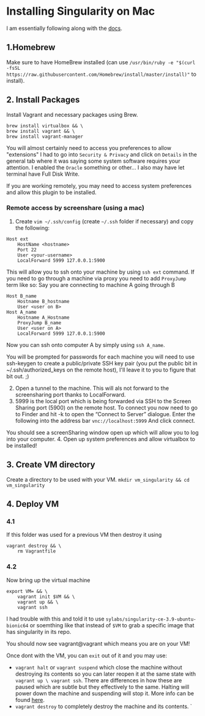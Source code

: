 # Installing Singularity on Mac

I am essentially following along with the [docs](https://sylabs.io/guides/3.0/user-guide/installation.html#install-on-windows-or-mac). 



## 1.Homebrew 
Make sure to have HomeBrew installed (can use `/usr/bin/ruby -e "$(curl -fsSL https://raw.githubusercontent.com/Homebrew/install/master/install)"` to install).

## 2. Install Packages
Install Vagrant and necessary packages using Brew.
```
brew install virtualbox && \
brew install vagrant && \
brew install vagrant-manager
```

You will almost certainly need to access you preferences to allow "extensions" I had to go into `Security & Privacy` and click on `Details` in the general tab where it was saying some system software requires your attention. I enabled the `Oracle` something or other... I also may have let terminal have Full Disk Write.

If you are working remotely, you may need to access system preferences and allow this plugin to be installed. 

### Remote access by screenshare (using a mac)

1. Create `vim ~/.ssh/config` (create `~/.ssh` folder if necessary) and copy the following:
```
Host ext
    HostName <hostname>
    Port 22
    User <your-username>
    LocalForward 5999 127.0.0.1:5900
```
This will allow you to ssh onto your machine by using `ssh ext` command. If you need to go through a machine via proxy you need to add `ProxyJump` term like so: 
Say you are connecting to machine A going through B

```
Host B_name
    Hostname B_hostname
    User <user on B>
Host A_name
    Hostname A_Hostname
    ProxyJump B_name
    User <user on A>
    LocalForward 5999 127.0.0.1:5900
```

Now you can ssh onto computer A by simply using `ssh A_name`. 

You will be prompted for passwords for each machine you will need to use ssh-keygen to create a public/private SSH key pair (you put the public bit in ~/.ssh/authorized_keys on the remote host), I'll leave it to you to figure that bit out. ;)

2. Open a tunnel to the machine. This will als not forward to the screensharing port thanks to LocalForward.
3. 5999 is the local port which is being forwarded via SSH to the Screen Sharing port (5900) on the remote host. 
To connect you now need to go to Finder and hit <cmd>-k to open the “Connect to Server” dialogue. Enter the following into the address bar
`vnc://localhost:5999`
And click connect.

You should see a screenSharing window open up which will allow you to log into your computer.
4. Open up system preferences and allow virtualbox to be installed!

## 3. Create VM directory
Create a directory to be used with your VM.
`mkdir vm_singularity && cd vm_singularity`

## 4. Deploy VM
### 4.1 
If this folder was used for a previous VM then destroy it using 
```
vagrant destroy && \
    rm Vagrantfile
```
### 4.2
Now bring up the virtual machine
    
```
export VM= && \
    vagrant init $VM && \
    vagrant up && \
    vagrant ssh
```

I had trouble with this and told it to use `sylabs/singularity-ce-3.9-ubuntu-bionic64` or soemthing like that instead of `$VM` to grab a specific image that has singularity in its repo.
    
You should now see vagrant@vagrant which means you are on your VM! 

Once dont with the VM, you can `exit` out of it and you may use:
- `vagrant halt` or `vagrant suspend` which close the machine without destroying its contents so you can later reopen it at the same state with `vagrant up \ vagrant ssh`. There are differences in how these are paused which are subtle but they effectively to the same. Halting will power down the machine and suspending will stop it. More info can be found [here](https://www.vagrantup.com/intro/getting-started/teardown.html). 
- `vagrant destroy` to completely destroy the machine and its contents. `

    
    
    
    
